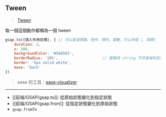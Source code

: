 ## Tween
>[Tween](https://greensock.com/docs/v3/GSAP/Tween)

每一個這個動作都稱為一個 tween

```js
gsap.to({填入作用目標}, { // 可以是選擇器、物件、陣列、變數，可以多個（, 隔開）
	duration: 2,
	x: 300, 
	backgroundColor: '#560563',
	borderRadius: '20%',					// 要變成 string 不然會被判定成餘數
	border: '5px solid white',
	ease: 'back'
})
```

>ease 的工具：[ease-visualizer](https://greensock.com/ease-visualizer)

---

- [[前端/GSAP/gsap.to]]: 從原始狀態變化到指定狀態
- [[前端/GSAP/gsap.from]]: 從指定狀態變化到原始狀態 
- `gsap.fromTo`